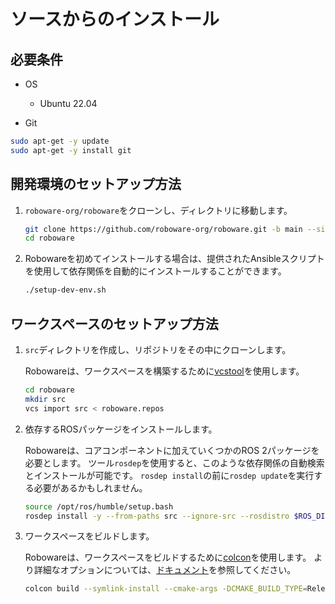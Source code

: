 # ソースからのインストール

## 必要条件

- OS

  - Ubuntu 22.04

- Git

```bash
sudo apt-get -y update
sudo apt-get -y install git
```

## 開発環境のセットアップ方法

1. `roboware-org/roboware`をクローンし、ディレクトリに移動します。

   ```bash
   git clone https://github.com/roboware-org/roboware.git -b main --single-branch
   cd roboware
   ```

2. Robowareを初めてインストールする場合は、提供されたAnsibleスクリプトを使用して依存関係を自動的にインストールすることができます。

   ```bash
   ./setup-dev-env.sh
   ```


## ワークスペースのセットアップ方法

1. `src`ディレクトリを作成し、リポジトリをその中にクローンします。

   Robowareは、ワークスペースを構築するために[vcstool](https://github.com/dirk-thomas/vcstool)を使用します。

   ```bash
   cd roboware
   mkdir src
   vcs import src < roboware.repos
   ```

2. 依存するROSパッケージをインストールします。

   Robowareは、コアコンポーネントに加えていくつかのROS 2パッケージを必要とします。
   ツール`rosdep`を使用すると、このような依存関係の自動検索とインストールが可能です。
   `rosdep install`の前に`rosdep update`を実行する必要があるかもしれません。

   ```bash
   source /opt/ros/humble/setup.bash
   rosdep install -y --from-paths src --ignore-src --rosdistro $ROS_DISTRO
   ```

3. ワークスペースをビルドします。

   Robowareは、ワークスペースをビルドするために[colcon](https://github.com/colcon)を使用します。
   より詳細なオプションについては、[ドキュメント](https://colcon.readthedocs.io/)を参照してください。

   ```bash
   colcon build --symlink-install --cmake-args -DCMAKE_BUILD_TYPE=Release --cargo-args --release
   ```
